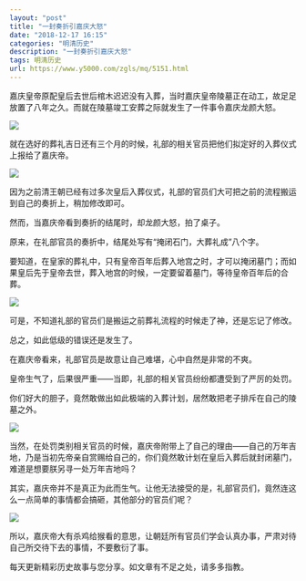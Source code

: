 ```yaml
---
layout: "post"
title: "一封奏折引嘉庆大怒"
date: "2018-12-17 16:15"
categories: "明清历史"
description: "一封奏折引嘉庆大怒"
tags: 明清历史
url: https://www.y5000.com/zgls/mq/5151.html
---
```






嘉庆皇帝原配皇后去世后棺木迟迟没有入葬，当时嘉庆皇帝陵墓正在动工，故足足放置了八年之久。而就在陵墓竣工安葬之际就发生了一件事令嘉庆龙颜大怒。

![](https://img.y5000.com/uploads/allimg/161114/1620555517-0.jpg)

就在选好的葬礼吉日还有三个月的时候，礼部的相关官员把他们拟定好的入葬仪式上报给了嘉庆帝。

![](https://img.y5000.com/uploads/allimg/161114/162055AP-1.jpg)

因为之前清王朝已经有过多次皇后入葬仪式，礼部的官员们大可把之前的流程搬运到自己的奏折上，稍加修改即可。

然而，当嘉庆帝看到奏折的结尾时，却龙颜大怒，拍了桌子。

原来，在礼部官员的奏折中，结尾处写有“掩闭石门，大葬礼成”八个字。

要知道，在皇家的葬礼中，只有皇帝百年后葬入地宫之时，才可以掩闭墓门；而如果皇后先于皇帝去世，葬入地宫的时候，一定要留着墓门，等待皇帝百年后的合葬。

![](https://img.y5000.com/uploads/allimg/161114/16205560W-2.jpg)

可是，不知道礼部的官员们是搬运之前葬礼流程的时候走了神，还是忘记了修改。

总之，如此低级的错误还是发生了。

在嘉庆帝看来，礼部官员是故意让自己难堪，心中自然是非常的不爽。

皇帝生气了，后果很严重——当即，礼部的相关官员纷纷都遭受到了严厉的处罚。

你们好大的胆子，竟然敢做出如此极端的入葬计划，居然敢把老子排斥在自己的陵墓之外。

![](https://img.y5000.com/uploads/allimg/161114/16205564O-3.jpg)

当然，在处罚类别相关官员的时候，嘉庆帝附带上了自己的理由——自己的万年吉地，乃是当初先帝亲自赏赐给自己的，你们竟然敢计划在皇后入葬后就封闭墓门，难道是想要朕另寻一处万年吉地吗？

其实，嘉庆帝并不是真正为此而生气。让他无法接受的是，礼部官员们，竟然连这么一点简单的事情都会搞砸，其他部分的官员们呢？

![](https://img.y5000.com/uploads/allimg/161114/162055D03-4.jpg)

所以，嘉庆帝大有杀鸡给猴看的意思，让朝廷所有官员们学会认真办事，严肃对待自己所交待下去的事情，不要敷衍了事。

每天更新精彩历史故事与您分享。如文章有不足之处，请多多指教。
